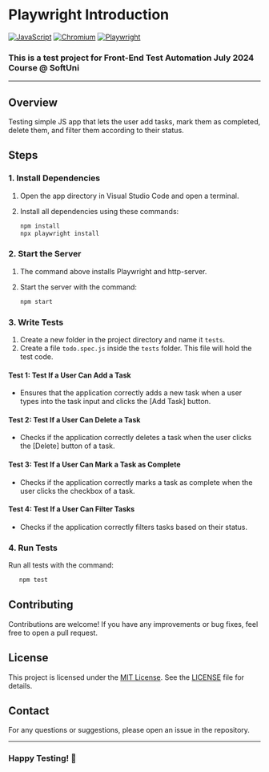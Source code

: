 # Playwright Introduction

[![JavaScript](https://img.shields.io/badge/Made%20with-JavaScript-F7DF1E.svg)](https://developer.mozilla.org/en-US/docs/Web/JavaScript)
[![Chromium](https://img.shields.io/badge/tested%20on-Chromium-4285F4.svg)](https://www.chromium.org/)
[![Playwright](https://img.shields.io/badge/tested%20with-Playwright-6E40C9.svg)](https://playwright.dev/)

### This is a test project for Front-End Test Automation July 2024 Course @ SoftUni
---

## Overview
Testing simple JS app that lets the user add tasks, mark them as completed, delete them, and filter them according to their status. 

## Steps

### 1. Install Dependencies
1. Open the app directory in Visual Studio Code and open a terminal.
2. Install all dependencies using these commands:
   
    ```bash
    npm install
    npx playwright install
    ```

### 2. Start the Server
1. The command above installs Playwright and http-server.
2. Start the server with the command:
   
    ```bash
    npm start
    ```

### 3. Write Tests
1. Create a new folder in the project directory and name it `tests`.
2. Create a file `todo.spec.js` inside the `tests` folder. This file will hold the test code.

#### Test 1: Test If a User Can Add a Task
- Ensures that the application correctly adds a new task when a user types into the task input and clicks the [Add Task] button.

#### Test 2: Test If a User Can Delete a Task
- Checks if the application correctly deletes a task when the user clicks the [Delete] button of a task.

#### Test 3: Test If a User Can Mark a Task as Complete
- Checks if the application correctly marks a task as complete when the user clicks the checkbox of a task.

#### Test 4: Test If a User Can Filter Tasks
- Checks if the application correctly filters tasks based on their status.

### 4. Run Tests
Run all tests with the command:

 ```bash
    npm test
 ```

## Contributing
Contributions are welcome! If you have any improvements or bug fixes, feel free to open a pull request.

## License
This project is licensed under the [MIT License](LICENSE). See the [LICENSE](LICENSE) file for details.

## Contact
For any questions or suggestions, please open an issue in the repository.

---
### Happy Testing! 🚀
